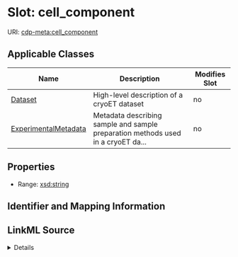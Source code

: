

# Slot: cell_component

URI: [cdp-meta:cell_component](metadatacell_component)



<!-- no inheritance hierarchy -->





## Applicable Classes

| Name | Description | Modifies Slot |
| --- | --- | --- |
| [Dataset](Dataset.md) | High-level description of a cryoET dataset |  no  |
| [ExperimentalMetadata](ExperimentalMetadata.md) | Metadata describing sample and sample preparation methods used in a cryoET da... |  no  |







## Properties

* Range: [xsd:string](http://www.w3.org/2001/XMLSchema#string)





## Identifier and Mapping Information








## LinkML Source

<details>
```yaml
name: cell_component
alias: cell_component
domain_of:
- ExperimentalMetadata
- Dataset
range: string

```
</details>